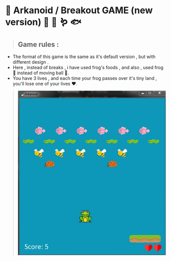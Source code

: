 # 🐸  **Arkanoid / Breakout GAME (new version)**  🐝 🐞 🪱 🐟

> ##  Game rules : 

+ The format of this game is the same as it's default version , but with different design . 
+ Here , instead of breaks , i have used frog's foods , and also  , used frog 🐸 instead of moving ball 🏐.
+ You have 3 lives , and each time your frog passes over it's tiny land , you'll lose one of your lives ❤️.


> ![This is an image](https://github.com/kiana-jahanshid/pylearn/blob/master/Assignment_16/Arkanoid%20game/frog%20game.JPG)

 
  
